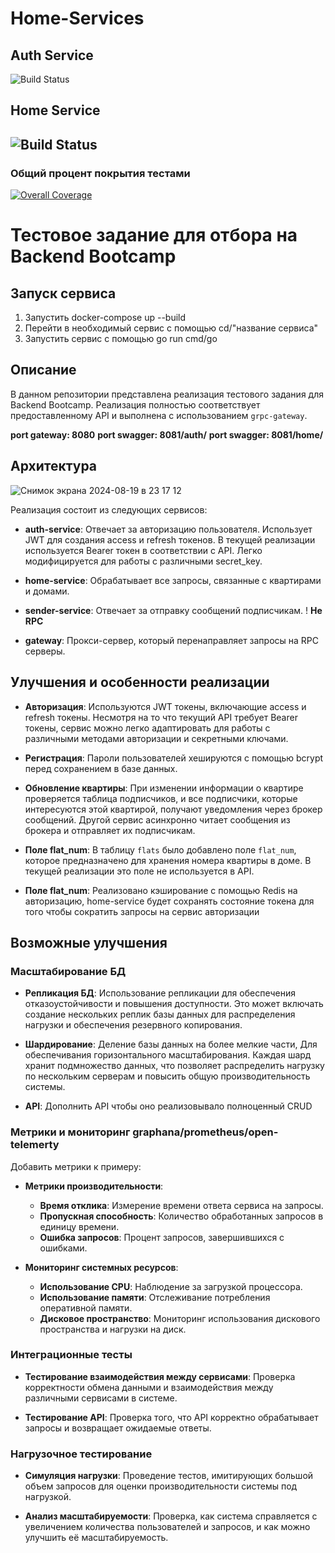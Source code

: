 # Home-Services

## Auth Service
![Build Status](https://github.com/mirustal/home-service/actions/workflows/auth-service.yml/badge.svg)
## Home Service
![Build Status](https://github.com/mirustal/home-service/actions/workflows/home-service.yml/badge.svg)
---
### Общий процент покрытия тестами
[![Overall Coverage](https://codecov.io/gh/mirustal/home-service/branch/develop/graph/badge.svg)](https://codecov.io/gh/mirustal/home-service/branch/develop)

# Тестовое задание для отбора на Backend Bootcamp

## Запуск сервиса

1. Запустить docker-compose up --build
2. Перейти в необходимый сервис с помощью cd/"название сервиса" 
3. Запустить сервис с помощью go run cmd/go 

## Описание

В данном репозитории представлена реализация тестового задания для Backend Bootcamp. Реализация полностью соответствует предоставленному API и выполнена с использованием `grpc-gateway`.

**port gateway: 8080**
**port swagger: 8081/auth/**
**port swagger: 8081/home/**

## Архитектура

![Снимок экрана 2024-08-19 в 23 17 12](https://github.com/user-attachments/assets/f7141fa8-c12e-4321-a20d-6a45c3b15ec2)

Реализация состоит из следующих сервисов:

- **auth-service**: Отвечает за авторизацию пользователя. Использует JWT для создания access и refresh токенов. В текущей реализации используется Bearer токен в соответствии с API. Легко модифицируется для работы с различными secret_key.

- **home-service**: Обрабатывает все запросы, связанные с квартирами и домами.

- **sender-service**: Отвечает за отправку сообщений подписчикам. ! **Не RPC**

- **gateway**: Прокси-сервер, который перенаправляет запросы на RPC серверы.

## Улучшения и особенности реализации

- **Авторизация**: Используются JWT токены, включающие access и refresh токены. Несмотря на то что текущий API требует Bearer токены, сервис можно легко адаптировать для работы с различными методами авторизации и секретными ключами.

- **Регистрация**: Пароли пользователей хешируются с помощью bcrypt перед сохранением в базе данных.

- **Обновление квартиры**: При изменении информации о квартире проверяется таблица подписчиков, и все подписчики, которые интересуются этой квартирой, получают уведомления через брокер сообщений. Другой сервис асинхронно читает сообщения из брокера и отправляет их подписчикам.

- **Поле flat_num**: В таблицу `flats` было добавлено поле `flat_num`, которое предназначено для хранения номера квартиры в доме. В текущей реализации это поле не используется в API.

- **Поле flat_num**: Реализовано кэширование с помощью Redis на авторизацию, home-service будет сохранять состояние токена для того чтобы сократить запросы на сервис авторизации

## Возможные улучшения

### Масштабирование БД

- **Репликация БД**: Использование репликации для обеспечения отказоустойчивости и повышения доступности. Это может включать создание нескольких реплик базы данных для распределения нагрузки и обеспечения резервного копирования. 

- **Шардирование**: Деление базы данных на более мелкие части, Для  обеспечивания горизонтального масштабирования. Каждая шард хранит подмножество данных, что позволяет распределить нагрузку по нескольким серверам и повысить общую производительность системы.
- **API**: Дополнить API чтобы оно реализовывало полноценный CRUD 

### Метрики и мониторинг graphana/prometheus/open-telemerty

Добавить метрики к примеру:

- **Метрики производительности**: 
  - **Время отклика**: Измерение времени ответа сервиса на запросы.
  - **Пропускная способность**: Количество обработанных запросов в единицу времени.
  - **Ошибка запросов**: Процент запросов, завершившихся с ошибками.

- **Мониторинг системных ресурсов**:
  - **Использование CPU**: Наблюдение за загрузкой процессора.
  - **Использование памяти**: Отслеживание потребления оперативной памяти.
  - **Дисковое пространство**: Мониторинг использования дискового пространства и нагрузки на диск.

### Интеграционные тесты

- **Тестирование взаимодействия между сервисами**: Проверка корректности обмена данными и взаимодействия между различными сервисами в системе.

- **Тестирование API**: Проверка того, что API корректно обрабатывает запросы и возвращает ожидаемые ответы.

### Нагрузочное тестирование

- **Симуляция нагрузки**: Проведение тестов, имитирующих большой объем запросов для оценки производительности системы под нагрузкой.

- **Анализ масштабируемости**: Проверка, как система справляется с увеличением количества пользователей и запросов, и как можно улучшить её масштабируемость.



